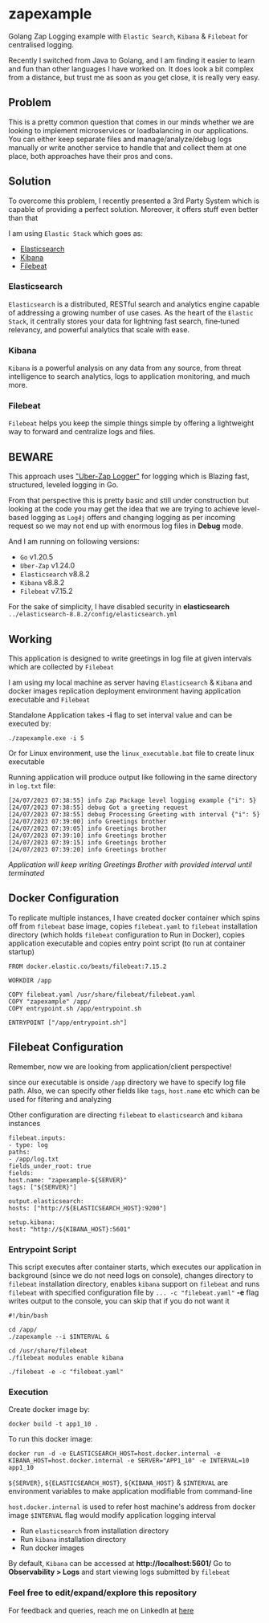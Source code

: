 # zapexample
Golang Zap Logging example with `Elastic Search`, `Kibana` &amp; `Filebeat` for centralised logging.


Recently I switched from Java to Golang, and I am finding it easier to learn and fun than other languages I have worked on. It does look a bit complex from a distance, but trust me as soon as you get close, it is really very easy.


## Problem

This is a pretty common question that comes in our minds whether we are looking to implement microservices or loadbalancing in our applications. You can either keep separate files and manage/analyze/debug logs manually or write another service to handle that and collect them at one place, both approaches have their pros and cons.


## Solution

To overcome this problem, I recently presented a 3rd Party System which is capable of providing a perfect solution.
Moreover, it offers stuff even better than that

I am using `Elastic Stack` which goes as:

* [Elasticsearch](https://www.elastic.co/elasticsearch/)
* [Kibana](https://www.elastic.co/kibana/)
* [Filebeat](https://www.elastic.co/beats/filebeat)

### Elasticsearch

`Elasticsearch` is a distributed, RESTful search and analytics engine capable of addressing a growing number of use cases. As the heart of the `Elastic Stack`, it centrally stores your data for lightning fast search, fine‑tuned relevancy, and powerful analytics that scale with ease.


### Kibana

`Kibana` is a powerful analysis on any data from any source, from threat intelligence to search analytics, logs to application monitoring, and much more.


### Filebeat

`Filebeat` helps you keep the simple things simple by offering a lightweight way to forward and centralize logs and files.


## BEWARE

This approach uses ["Uber-Zap Logger"](https://github.com/uber-go/zap) for logging which is Blazing fast, structured, leveled logging in Go.

From that perspective this is pretty basic and still under construction but looking at the code you may get the idea that we are trying to achieve level-based logging as `Log4j` offers and changing logging as per incoming request so we may not end up with enormous log files in **Debug** mode.

And I am running on following versions:

* `Go` v1.20.5
* `Uber-Zap` v1.24.0
* `Elasticsearch` v8.8.2
* `Kibana` v8.8.2
* `Filebeat` v7.15.2

For the sake of simplicity, I have disabled security in **elasticsearch** `../elasticsearch-8.8.2/config/elasticsearch.yml`


## Working

This application is designed to write greetings in log file at given intervals which are collected by `Filebeat`

I am using my local machine as server having `Elasticsearch` & `Kibana` and docker images replication deployment environment having application executable and `Filebeat`


Standalone Application takes **-i** flag to set interval value and can be executed by:

```
./zapexample.exe -i 5
```

Or for Linux environment, use the `linux_executable.bat` file to create linux executable


Running application will produce output like following in the same directory in `log.txt` file:


```
[24/07/2023 07:38:55] info Zap Package level logging example {"i": 5}
[24/07/2023 07:38:55] debug Got a greeting request
[24/07/2023 07:38:55] debug Processing Greeting with interval {"i": 5}
[24/07/2023 07:39:00] info Greetings brother
[24/07/2023 07:39:05] info Greetings brother
[24/07/2023 07:39:10] info Greetings brother
[24/07/2023 07:39:15] info Greetings brother
[24/07/2023 07:39:20] info Greetings brother
```
*Application will keep writing Greetings Brother with provided interval until terminated*

## Docker Configuration

To replicate multiple instances, I have created docker container which spins off from `filebeat` base image, copies `filebeat.yaml` to `filebeat` installation directory (which holds `filebeat` configuration to Run in Docker), copies application executable and copies entry point script (to run at container startup)

```
FROM docker.elastic.co/beats/filebeat:7.15.2

WORKDIR /app

COPY filebeat.yaml /usr/share/filebeat/filebeat.yaml
COPY "zapexample" /app/
COPY entrypoint.sh /app/entrypoint.sh

ENTRYPOINT ["/app/entrypoint.sh"]
```

## Filebeat Configuration

Remember, now we are looking from application/client perspective!

since our executable is onside `/app` directory we have to specify log file path. Also, we can specify other fields like `tags`, `host.name` etc which can be used for filtering and analyzing

Other configuration are directing `filebeat` to `elasticsearch` and `kibana` instances


```
filebeat.inputs:
- type: log
paths:
- /app/log.txt
fields_under_root: true
fields:
host.name: "zapexample-${SERVER}"
tags: ["${SERVER}"]

output.elasticsearch:
hosts: ["http://${ELASTICSEARCH_HOST}:9200"]

setup.kibana:
host: "http://${KIBANA_HOST}:5601"
```

### Entrypoint Script

This script executes after container starts, which executes our application in background (since we do not need logs on console), changes directory to `filebeat` installation directory, enables `kibana` support on `filebeat` and runs `filebeat` with specified configuration file by `... -c "filebeat.yaml"`
**-e** flag writes output to the console, you can skip that if you do not want it


```
#!/bin/bash

cd /app/
./zapexample --i $INTERVAL &

cd /usr/share/filebeat
./filebeat modules enable kibana

./filebeat -e -c "filebeat.yaml"
```


### Execution

Create docker image by:

`docker build -t app1_10 .`

To run this docker image:

`docker run -d -e ELASTICSEARCH_HOST=host.docker.internal -e KIBANA_HOST=host.docker.internal -e SERVER="APP1_10" -e INTERVAL=10 app1_10`

`${SERVER}`, `${ELASTICSEARCH_HOST}`, `${KIBANA_HOST}` & `$INTERVAL` are environment variables to make application modifiable from command-line

`host.docker.internal` is used to refer host machine's address from docker image
`$INTERVAL` flag would modify application logging interval

* Run `elasticsearch` from installation directory
* Run `kibana` installation directory
* Run docker images

By default, `Kibana` can be accessed at **http://localhost:5601/**
Go to **Observability > Logs** and start viewing logs submitted by `filebeat`

### Feel free to edit/expand/explore this repository

For feedback and queries, reach me on LinkedIn at [here](https://www.linkedin.com/in/usama28232/?original_referer=)